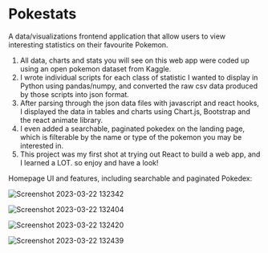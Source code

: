 # Pokestats
 A data/visualizations frontend application that allow users to view interesting statistics on their favourite Pokemon.
 
 1. All data, charts and stats you will see on this web app were coded up using an open pokemon dataset from Kaggle.
 2. I wrote individual scripts for each class of statistic I wanted to display in Python using pandas/numpy, and converted the raw csv data produced by those scripts into json format.
 3. After parsing through the json data files with javascript and react hooks, I displayed the data in tables and charts using Chart.js, Bootstrap and the react animate library.
 4. I even added a searchable, paginated pokedex on the landing page, which is filterable by the name or type of the pokemon you may be interested in.
 5. This project was my first shot at trying out React to build a web app, and I learned a LOT. so enjoy and have a look!
 
 Homepage UI and features, including searchable and paginated Pokedex:
 
 
![Screenshot 2023-03-22 132342](https://user-images.githubusercontent.com/42081057/226987556-aa312779-33c7-4ebb-b8e6-41ef51d9c4e1.png)

![Screenshot 2023-03-22 132404](https://user-images.githubusercontent.com/42081057/226987559-7cf3afd2-5820-4ba6-947a-bc288b6a8f80.png)

![Screenshot 2023-03-22 132420](https://user-images.githubusercontent.com/42081057/226987561-a73ae0d9-018b-42a2-bfd6-22c950287650.png)

![Screenshot 2023-03-22 132439](https://user-images.githubusercontent.com/42081057/226987565-d0db8484-2bdc-4ff5-8c09-c8985650b284.png)

